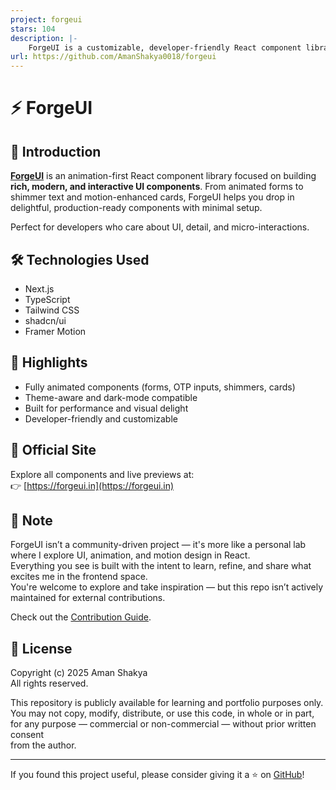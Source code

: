 ```yaml
---
project: forgeui
stars: 104
description: |-
    ForgeUI is a customizable, developer-friendly React component library, enabling rapid UI development with modern design, seamless integration, and reusable components tailored for modern web projects.
url: https://github.com/AmanShakya0018/forgeui
---
```


# ⚡ ForgeUI

## 📖 Introduction

[**ForgeUI**](https://forgeui.in) is an animation-first React component library focused on building **rich, modern, and interactive UI components**. From animated forms to shimmer text and motion-enhanced cards, ForgeUI helps you drop in delightful, production-ready components with minimal setup.

Perfect for developers who care about UI, detail, and micro-interactions.

## 🛠️ Technologies Used

- Next.js
- TypeScript
- Tailwind CSS
- shadcn/ui
- Framer Motion

## 🌟 Highlights

- Fully animated components (forms, OTP inputs, shimmers, cards)
- Theme-aware and dark-mode compatible
- Built for performance and visual delight
- Developer-friendly and customizable

## 🔗 Official Site

Explore all components and live previews at:  
👉 [https://forgeui.in](https://forgeui.in)

## 🧪 Note

ForgeUI isn’t a community-driven project — it's more like a personal lab where I explore UI, animation, and motion design in React.  
Everything you see is built with the intent to learn, refine, and share what excites me in the frontend space.  
You're welcome to explore and take inspiration — but this repo isn’t actively maintained for external contributions.

Check out the [Contribution Guide](./CONTRIBUTING.md).

## 📜 License

Copyright (c) 2025 Aman Shakya  
All rights reserved.

This repository is publicly available for learning and portfolio purposes only.  
You may not copy, modify, distribute, or use this code, in whole or in part,  
for any purpose — commercial or non-commercial — without prior written consent  
from the author.

---

If you found this project useful, please consider giving it a ⭐ on [GitHub](https://github.com/AmanShakya0018/forgeui)!

